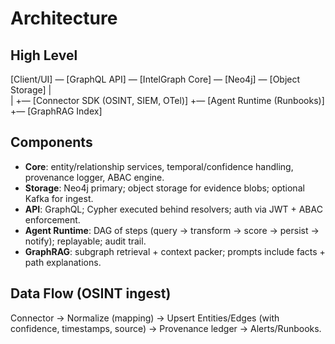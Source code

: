 # Architecture

## High Level
[Client/UI] — [GraphQL API] — [IntelGraph Core] — [Neo4j] — [Object Storage]
                                  |            \
                                  |             +— [Connector SDK (OSINT, SIEM, OTel)]
                                  +— [Agent Runtime (Runbooks)]
                                  +— [GraphRAG Index]

## Components
- **Core**: entity/relationship services, temporal/confidence handling, provenance logger, ABAC engine.
- **Storage**: Neo4j primary; object storage for evidence blobs; optional Kafka for ingest.
- **API**: GraphQL; Cypher executed behind resolvers; auth via JWT + ABAC enforcement.
- **Agent Runtime**: DAG of steps (query → transform → score → persist → notify); replayable; audit trail.
- **GraphRAG**: subgraph retrieval + context packer; prompts include facts + path explanations.

## Data Flow (OSINT ingest)
Connector → Normalize (mapping) → Upsert Entities/Edges (with confidence, timestamps, source) → Provenance ledger → Alerts/Runbooks.